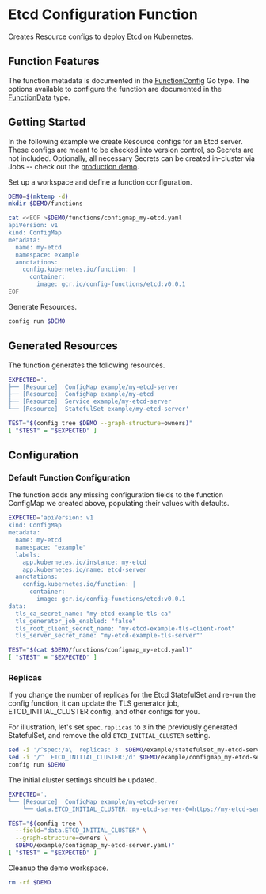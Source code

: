 [etcd]: https://etcd.io/
[FunctionConfig]: https://pkg.go.dev/github.com/bzub/config-functions/etcd?tab=doc#FunctionConfig
[FunctionData]: https://pkg.go.dev/github.com/bzub/config-functions/etcd?tab=doc#FunctionData

# Etcd Configuration Function

Creates Resource configs to deploy [Etcd][etcd] on Kubernetes.

## Function Features

The function metadata is documented in the [FunctionConfig][FunctionConfig] Go
type. The options available to configure the function are documented in the
[FunctionData][FunctionData] type.

## Getting Started

In the following example we create Resource configs for an Etcd server. These
configs are meant to be checked into version control, so Secrets are not
included. Optionally, all necessary Secrets can be created in-cluster via Jobs
-- check out the [production demo](./productionExample.md).

Set up a workspace and define a function configuration.
<!-- @createFunctionConfig @test -->
```sh
DEMO=$(mktemp -d)
mkdir $DEMO/functions

cat <<EOF >$DEMO/functions/configmap_my-etcd.yaml
apiVersion: v1
kind: ConfigMap
metadata:
  name: my-etcd
  namespace: example
  annotations:
    config.kubernetes.io/function: |
      container:
        image: gcr.io/config-functions/etcd:v0.0.1
EOF
```

Generate Resources.
<!-- @generateInitialResources @test -->
```sh
config run $DEMO
```

## Generated Resources

The function generates the following resources.
<!-- @verifyResources @test -->
```sh
EXPECTED='.
├── [Resource]  ConfigMap example/my-etcd-server
├── [Resource]  ConfigMap example/my-etcd
├── [Resource]  Service example/my-etcd-server
└── [Resource]  StatefulSet example/my-etcd-server'

TEST="$(config tree $DEMO --graph-structure=owners)"
[ "$TEST" = "$EXPECTED" ]
```

## Configuration

### Default Function Configuration

The function adds any missing configuration fields to the function ConfigMap we
created above, populating their values with defaults.

<!-- @verifyFunctionConfigDefaults @test -->
```sh
EXPECTED='apiVersion: v1
kind: ConfigMap
metadata:
  name: my-etcd
  namespace: "example"
  labels:
    app.kubernetes.io/instance: my-etcd
    app.kubernetes.io/name: etcd-server
  annotations:
    config.kubernetes.io/function: |
      container:
        image: gcr.io/config-functions/etcd:v0.0.1
data:
  tls_ca_secret_name: "my-etcd-example-tls-ca"
  tls_generator_job_enabled: "false"
  tls_root_client_secret_name: "my-etcd-example-tls-client-root"
  tls_server_secret_name: "my-etcd-example-tls-server"'

TEST="$(cat $DEMO/functions/configmap_my-etcd.yaml)"
[ "$TEST" = "$EXPECTED" ]
```

### Replicas

If you change the number of replicas for the Etcd StatefulSet and re-run the
config function, it can update the TLS generator job, ETCD_INITIAL_CLUSTER
config, and other configs for you.

For illustration, let's set `spec.replicas` to `3` in the previously generated
StatefulSet, and remove the old `ETCD_INITIAL_CLUSTER` setting.
<!-- $patchSTSReplicas @test -->
```sh
sed -i '/^spec:/a\  replicas: 3' $DEMO/example/statefulset_my-etcd-server.yaml
sed -i '/^  ETCD_INITIAL_CLUSTER:/d' $DEMO/example/configmap_my-etcd-server.yaml
config run $DEMO
```

The initial cluster settings should be updated.
<!-- $verifyInitialCluster3 @test -->
```sh
EXPECTED='.
└── [Resource]  ConfigMap example/my-etcd-server
    └── data.ETCD_INITIAL_CLUSTER: my-etcd-server-0=https://my-etcd-server-0.my-etcd-server:2380,my-etcd-server-1=https://my-etcd-server-1.my-etcd-server:2380,my-etcd-server-2=https://my-etcd-server-2.my-etcd-server:2380'

TEST="$(config tree \
  --field="data.ETCD_INITIAL_CLUSTER" \
  --graph-structure=owners \
  $DEMO/example/configmap_my-etcd-server.yaml)"
[ "$TEST" = "$EXPECTED" ]
```

Cleanup the demo workspace.
<!-- @cleanupWorkspace @test -->
```sh
rm -rf $DEMO
```
